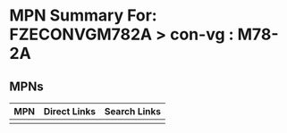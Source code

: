



# MPN Summary For: FZECONVGM782A > con-vg : M78-2A

## MPNs
  

|MPN|Direct Links|Search Links|
| :--- | :--- | :--- |
||||
